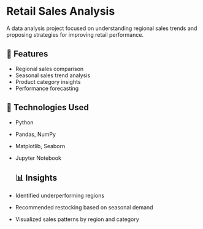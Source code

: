 # Retail Sales Analysis

A data analysis project focused on understanding regional sales trends and proposing strategies for improving retail performance.

## 📌 Features
- Regional sales comparison
- Seasonal sales trend analysis
- Product category insights
- Performance forecasting

## 🧰 Technologies Used
- Python
- Pandas, NumPy
- Matplotlib, Seaborn
- Jupyter Notebook

  ## 📊 Insights
- Identified underperforming regions
- Recommended restocking based on seasonal demand
- Visualized sales patterns by region and category
